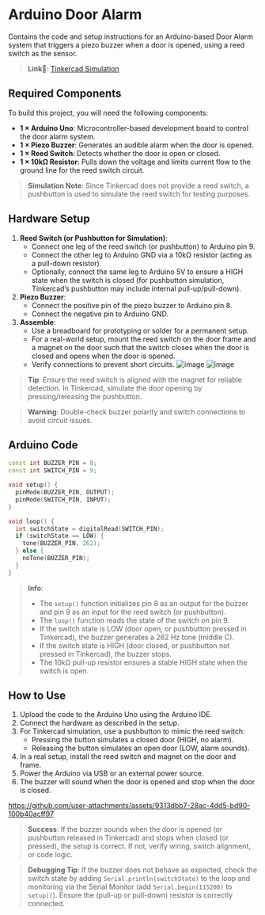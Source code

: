 # Arduino Door Alarm

Contains the code and setup instructions for an Arduino-based Door Alarm system that triggers a piezo buzzer when a door is opened, using a reed switch as the sensor.
>**Link🔗**: [Tinkercad Simulation]()

## Required Components

To build this project, you will need the following components:

- **1 × Arduino Uno**: Microcontroller-based development board to control the door alarm system.
- **1 × Piezo Buzzer**: Generates an audible alarm when the door is opened.
- **1 × Reed Switch**: Detects whether the door is open or closed.
- **1 × 10kΩ Resistor**: Pulls down the voltage and limits current flow to the ground line for the reed switch circuit.

> **Simulation Note**: Since Tinkercad does not provide a reed switch, a pushbutton is used to simulate the reed switch for testing purposes.

## Hardware Setup

1. **Reed Switch (or Pushbutton for Simulation)**:
   - Connect one leg of the reed switch (or pushbutton) to Arduino pin 9.
   - Connect the other leg to Arduino GND via a 10kΩ resistor (acting as a pull-down resistor).
   - Optionally, connect the same leg to Arduino 5V to ensure a HIGH state when the switch is closed (for pushbutton simulation, Tinkercad’s pushbutton may include internal pull-up/pull-down).
2. **Piezo Buzzer**:
   - Connect the positive pin of the piezo buzzer to Arduino pin 8.
   - Connect the negative pin to Arduino GND.
3. **Assemble**:
   - Use a breadboard for prototyping or solder for a permanent setup.
   - For a real-world setup, mount the reed switch on the door frame and a magnet on the door such that the switch closes when the door is closed and opens when the door is opened.
   - Verify connections to prevent short circuits.
![image](https://github.com/user-attachments/assets/41564749-88b5-4170-b44b-7265eaddd8e5)
![image](https://github.com/user-attachments/assets/1fd85d2d-1f87-4f86-95ed-11aa42f1f138)

> **Tip**: Ensure the reed switch is aligned with the magnet for reliable detection. In Tinkercad, simulate the door opening by pressing/releasing the pushbutton.

> **Warning**: Double-check buzzer polarity and switch connections to avoid circuit issues.

## Arduino Code

```cpp
const int BUZZER_PIN = 8;
const int SWITCH_PIN = 9;

void setup() {
  pinMode(BUZZER_PIN, OUTPUT);
  pinMode(SWITCH_PIN, INPUT);
}

void loop() {
  int switchState = digitalRead(SWITCH_PIN);
  if (switchState == LOW) {
    tone(BUZZER_PIN, 262);
  } else {
    noTone(BUZZER_PIN);
  }
}
```

> **Info**:
> - The `setup()` function initializes pin 8 as an output for the buzzer and pin 9 as an input for the reed switch (or pushbutton).
> - The `loop()` function reads the state of the switch on pin 9.
> - If the switch state is LOW (door open, or pushbutton pressed in Tinkercad), the buzzer generates a 262 Hz tone (middle C).
> - If the switch state is HIGH (door closed, or pushbutton not pressed in Tinkercad), the buzzer stops.
> - The 10kΩ pull-up resistor ensures a stable HIGH state when the switch is open.

## How to Use

1. Upload the code to the Arduino Uno using the Arduino IDE.
2. Connect the hardware as described in the setup.
3. For Tinkercad simulation, use a pushbutton to mimic the reed switch:
   - Pressing the button simulates a closed door (HIGH, no alarm).
   - Releasing the button simulates an open door (LOW, alarm sounds).
4. In a real setup, install the reed switch and magnet on the door and frame.
5. Power the Arduino via USB or an external power source.
6. The buzzer will sound when the door is opened and stop when the door is closed.

https://github.com/user-attachments/assets/9313dbb7-28ac-4dd5-bd90-100b40acff97


> **Success**: If the buzzer sounds when the door is opened (or pushbutton released in Tinkercad) and stops when closed (or pressed), the setup is correct. If not, verify wiring, switch alignment, or code logic.

> **Debugging Tip**: If the buzzer does not behave as expected, check the switch state by adding `Serial.println(switchState)` to the loop and monitoring via the Serial Monitor (add `Serial.begin(115200)` to `setup()`). Ensure the (pull-up or pull-down) resistor is correctly connected.
